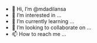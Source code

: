 - 👋 Hi, I’m @mdadilansa
- 👀 I’m interested in ...
- 🌱 I’m currently learning ...
- 💞️ I’m looking to collaborate on ...
- 📫 How to reach me ...

<!---
mdadilansa/mdadilansa is a ✨ special ✨ repository because its `README.md` (this file) appears on your GitHub profile.
You can click the Preview link to take a look at your changes.
--->
